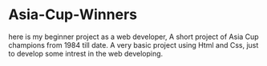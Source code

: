 # Asia-Cup-Winners
here is my beginner project as a web developer, A short project of Asia Cup champions from 1984 till date.
A very basic project using Html and Css, just to develop some intrest in the web developing.
